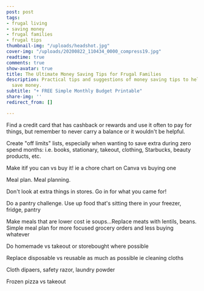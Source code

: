 ```yaml
---
post: post
tags:
- frugal living
- saving money
- frugal families
- frugal tips
thumbnail-img: "/uploads/headshot.jpg"
cover-img: "/uploads/20200822_110434_0000_compress19.jpg"
readtime: true
comments: true
show-avatar: true
title: The Ultimate Money Saving Tips for Frugal Families
description: Practical tips and suggestions of money saving tips to help families
  save money.
subtitle: "+ FREE Simple Monthly Budget Printable"
share-img: ''
redirect_from: []

---
```

Find a credit card that has cashback or rewards and use it often to pay for things, but remember to never carry a balance or it wouldn't be helpful.

Create "off limits" lists, especially when wanting to save extra during zero spend months: i.e. books, stationary, takeout, clothing, Starbucks, beauty products, etc.

Make itif you can vs buy it! ie a chore chart on Canva vs buying one

Meal plan. Meal planning.

Don't look at extra things in stores. Go in for what you came for!

Do a pantry challenge. Use up food that's sitting there in your freezer, fridge, pantry

Make meals that are lower cost ie soups...Replace meats with lentils, beans. Simple meal plan for more focused grocery orders and less buying whatever

Do homemade vs takeout or storebought where possible

Replace disposable vs reusable as much as possible ie cleaning cloths

Cloth dipaers, safety razor, laundry powder

Frozen pizza vs takeout